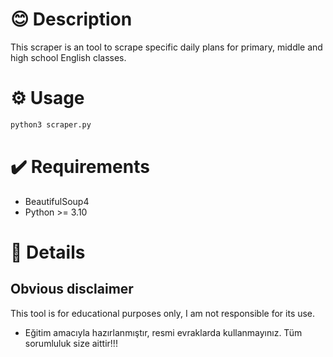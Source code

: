 # 😊 Description

This scraper is an tool to scrape specific daily plans for primary, middle and high school English classes.


# ⚙️ Usage
```bash
python3 scraper.py
```

# ✔️ Requirements
- BeautifulSoup4
- Python >= 3.10

# 📮 Details

## Obvious disclaimer

This tool is for educational purposes only, I am not responsible for its use.

- Eğitim amacıyla hazırlanmıştır, resmi evraklarda kullanmayınız. Tüm sorumluluk size aittir!!!
